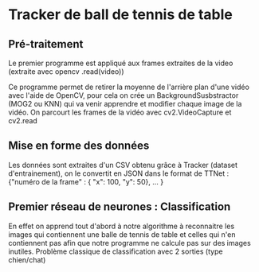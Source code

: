 <h1> Tracker de ball de tennis de table </h1>

<h2> Pré-traitement </h2>

Le premier programme est appliqué aux frames extraites de la video (extraite avec opencv .read(video))

Ce programme permet de retirer la moyenne de l'arrière plan d'une vidéo avec l'aide de OpenCV, pour cela on crée un BackgroundSusbstractor (MOG2 ou KNN) qui va venir apprendre et modifier chaque image de la vidéo. On parcourt les frames de la vidéo avec cv2.VideoCapture et cv2.read

<h2> Mise en forme des données </h2>

Les données sont extraites d'un CSV obtenu grâce à Tracker (dataset d'entrainement), on le convertit en JSON dans le format de TTNet : {"numéro de la frame" : { "x": 100, "y": 50}, ... }

<h2> Premier réseau de neurones : Classification </h2>

En effet on apprend tout d'abord à notre algorithme à reconnaitre les images qui contiennent une balle de tennis de table et celles qui n'en contiennent pas afin que notre programme ne calcule pas sur des images inutiles. Problème classique de classification avec 2 sorties (type chien/chat)
